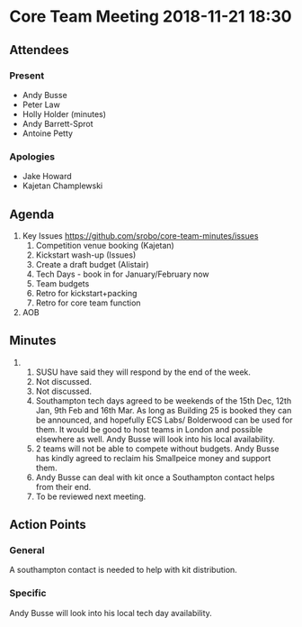# Core Team Meeting 2018-11-21 18:30

## Attendees
### Present
- Andy Busse
- Peter Law
- Holly Holder (minutes)
- Andy Barrett-Sprot
- Antoine Petty
### Apologies
- Jake Howard
- Kajetan Champlewski

## Agenda
1. Key Issues https://github.com/srobo/core-team-minutes/issues 
	1. Competition venue booking (Kajetan)
	2. Kickstart wash-up (Issues)
	3. Create a draft budget (Alistair)
	4. Tech Days - book in for January/February now
	5. Team budgets
	6. Retro for kickstart+packing
	7. Retro for core team function
2. AOB 

## Minutes
1. 	
	1. SUSU have said they will respond by the end of the week.
	2. Not discussed.
	3. Not discussed.
	4. Southampton tech days agreed to be weekends of the 15th Dec, 12th Jan, 9th Feb and 16th Mar. As long as Building 25 is booked they can be announced, and hopefully ECS Labs/ Bolderwood can be used for them. It would be good to host teams in London and possible elsewhere as well. Andy Busse will look into his local availability.
	5. 2 teams will not be able to compete without budgets. Andy Busse has kindly agreed to reclaim his Smallpeice money and support them.
	6. Andy Busse can deal with kit once a Southampton contact helps from their end.
	7. To be reviewed next meeting.

## Action Points
### General
A southampton contact is needed to help with kit distribution.
### Specific
Andy Busse will look into his local tech day availability.
